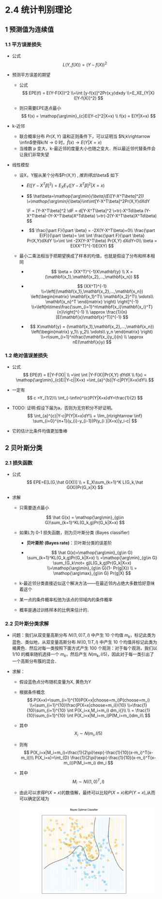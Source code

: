 # 2.4 统计判别理论

## 1 预测值为连续值

### 1.1 平方误差损失

* 公式
  $$
  L(Y,f(X))=(Y-f(X))^2
  $$

* 预测平方误差的期望
  * 公式
    $$
    EPE(f) = E(Y-F(X))^2
    \\=\int [y-f(x)]^2Pr(x,y)dxdy
    \\=E_XE_{Y|X}([Y-f(X)]^2)
    $$

  * 则只需要EPE逐点最小
    $$
    f(x) = \mathop{\arg\min}_{c}E([Y-c]^2|X=x) \\
    f(x) = E(Y|X=x)
    $$

* k-近邻

  * 联合概率分布 $Pr(X,Y)$ 温和正则条件下，可以证明当 $N,k\rightarrow \infin$使得$k/N\rightarrow 0$ 时，$\hat f (x) \rightarrow E(Y|X=x)$
  * 当维数 p 变大，k-最近邻的度量大小也随之变大．所以最近邻代替条件会让我们非常失望

* 线性模型

  * 设X，Y服从某个分布$Pr(X,Y) $, 推到得出$\beta​$ 如下

    * $E([Y-X^T\beta]^2)=E_XE_Y([Y-X^T\beta]^2|X=x)$

    * $$
      \hat\beta=\mathop{\arg\min}_{\beta}(E([Y-X^T\beta]^2))
      \\=\mathop{\arg\min}_{\beta}\int\int[Y-X^T\beta]^2Pr(X,Y)dXdY
      
      \\F = [Y-X^T\beta]^2
      \\dF = d[Y-X^T\beta]^2
      \\=tr(-X^Td\beta (Y-X^T\beta)-(Y-X^T\beta)X^Td\beta)
      \\=tr(-2(Y-X^T\beta)X^Td\beta)
      $$

      

    * $$
      \frac{\part F}{\part \beta} = -2X(Y-X^T\beta)=0\\
      \frac{\part E(F)}{\part \beta}= \int \int \frac{\part F}{\part \beta} Pr(X,Y)dXdY
      \\=\int \int -2X(Y-X^T\beta) Pr(X,Y) dXdY=0\\
      \beta = E(XX^T)^{-1}E(XY)
      $$

  * 最小二乘法相当于把期望换成了样本的均值，也就是假设了分布和样本相同

    * $$
      \beta = (XX^T)^{-1}X\mathbf{y} \\
      X = (\mathbf{x_1},\mathbf{x_2},...,\mathbf{x_n})
      $$

    * $$
      (XX^T)^{-1}
      \\=\left[(\mathbf{x_1},\mathbf{x_2},...,\mathbf{x_n})
      \left(\begin{matrix}
      \mathbf{x_1}^T\\
      \mathbf{x_2}^T\\
      \vdots\\
      \mathbf{x_n}^T
      \end{matrix}
      \right)
      \right]^{-1}
      \\=\left[n\times\frac{\sum_{i=1}^n\mathbf{x_i}\mathbf{x_i}^T}{n}\right]^{-1}
      \\ \approx \frac{1}{n}[E(\mathbf{x}\mathbf{x}^T)]^{-1}
      $$

    * $$
      X\mathbf{y} = (\mathbf{x_1},\mathbf{x_2},...,\mathbf{x_n})
      \left(\begin{matrix}
      y_1\\
      y_2\\
      \vdots\\
      y_n
      \end{matrix}
      \right)
      \\=n\sum_{i=1}^n\frac{\mathbf{x_i}y_i}{n}
      \\ \approx nE(\mathbf{x}y)
      $$

  

### 1.2 绝对值误差损失

* 公式
  $$
  EPE(f) = E|Y-F(X)|
  \\ =\int \int |Y-F(X)|Pr(X,Y) dYdX
  \\ f(x) = \mathop{\arg\min}_{c}E(|Y-c||X=x) =\int_{a}^{b}|Y-c|P(Y|X=x)dY\\
  $$

* 一定有
  $$
  c =Y_{1/2}\\
  \int_{-\infin}^{c}P(Y|X=x)dY=\frac{1}{2}
  $$

* TODO: 证明:假设下届为a，否则为无穷积分不好证明。
  $$
  \int_{a}^{c}|Y-c|P(Y|X=x)dY\\
  = \lim_{n\rightarrow \inf} \sum_{i=0}^{n+1}(y_{i}-y_{i-1})P(y_{i                                                          }|X=x)|y_i-c|
  $$

* 它的估计比条件均值更加鲁棒

## 2 贝叶斯分类

### 2.1 损失函数

* 公式
  $$
  EPE=E[L(G,\hat G(X))]
  \\ = E_X\sum_{k=1}^K L(G_k,\hat G(X))Pr(G_x|X)
  $$

* 求解

  * 只需要逐点最小

  $$
  \hat G(x) = \mathop{\arg\min}_{g\in G}\sum_{k=1}^KL(G_k,g)Pr(G_k|X=x)
  $$


  * 如果$L$为 0-1 损失函数，则为贝叶斯分类 (Bayes classifier)

    * **贝叶斯阶 (Bayes rate)**：贝叶斯分类的误差阶

    * 
        $$
        \hat G(x)=\mathop{\arg\min}_{g\in G} \sum_{k=1}^KL(G_k,g)Pr(G_k|X=x)
        \\ =\mathop{\arg\min}_{g\in G} \sum_{G_k\not= g}L(G_k,g)Pr(G_k|X=x)
        \\=\mathop{\arg\min}_{g\in G}(1- Pr(g|X))
        \\ = \mathop{\arg\max}_{g\in G} Pr(g|X)
        $$

  *  k-最近邻分类直接近似这个解决方法——在最近邻内占绝大多数恰好意味着这个

    * 某一点的条件概率松弛为该点的邻域内的条件概率
    * 概率是通过训练样本的比例来估计的．

### 2.2 贝叶斯分类求解

* 问题：我们从双变量高斯分布 $N((1,0)T,I)$ 中产生 10 个均值 $m_k$，标记此类为蓝色．类似地，从双变量高斯分布 $N((0,1)T,I)$ 中产生 10 个均值并标记此类为橘黄色．然后对每一类按照下面方式产生 100 个观测：对于每个观测，我们以 $1/10$ 的概率随机选择一个 $m_k$，然后产生 $N(m_k,I/5)$，因此对于每一类引出了一个高斯分布簇的混合．

* 求解：

  * 假设蓝色点分布随机变量为X, 黄色为Y

  * 根据条件概念
    $$
    P(X=x)=\sum_{i=1}^{10}P(X=x|choose=m_i)P(choose=m_i)
            \\=\sum_{i=1}^{10}\frac{P(X=x|choose=m_i)}{10}
            \\=\frac{1}{10}\sum_{i=1}^{10} \int P(X_i=x,M_i=m_i) dm_i{}\\
            \\ = \frac{1}{10}\sum_{i=1}^{10} \int P(X_i=x|M_i=m_i)P(M_i=m_i)dm_i\\
    $$

  * 其中
    $$
    X_i\sim N(m_i,I/5)
    $$
    

  * 则有
    $$
    P(X_i=x|M_i=m_i)=\frac{1}{2\pi}\exp(-\frac{1}{10}(x-m_i)^T(x-m_i))\\
    P(X_i=x)=\int_{D} \frac{1}{2\pi}\exp(-\frac{1}{10}(x-m_i)^T(x-m_i))P(M_i=m_i) dm_i
    $$

  * 其中
    $$
    M_i\sim N((1,0)^T,I)
    $$

  * 由此可以求得$P(X=x)$的数值解，最终可以比较$P(X=x)$和$P(Y=x)​$ ,从而可以确定区域为

    ![0](.\img\0.png)